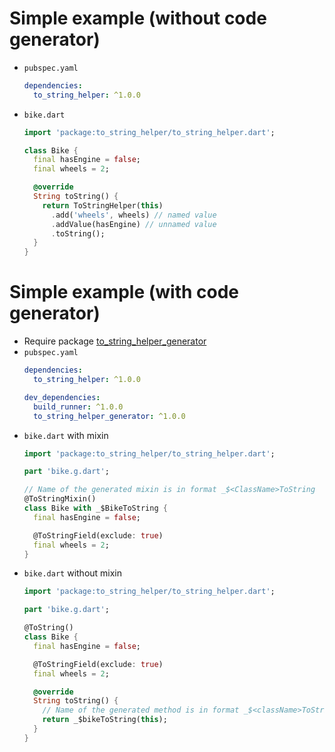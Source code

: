 # Simple example (without code generator)
* `pubspec.yaml`
  ```yaml
  dependencies:
    to_string_helper: ^1.0.0
  ```

* `bike.dart`
  ```dart
  import 'package:to_string_helper/to_string_helper.dart';
  
  class Bike {
    final hasEngine = false;
    final wheels = 2;
  
    @override
    String toString() {
      return ToStringHelper(this)
        .add('wheels', wheels) // named value
        .addValue(hasEngine) // unnamed value
        .toString();
    }
  }
  ```

# Simple example (with code generator)
* Require package [to_string_helper_generator](https://pub.dev/packages/to_string_helper_generator)
* `pubspec.yaml`
  ```yaml
  dependencies:
    to_string_helper: ^1.0.0

  dev_dependencies:
    build_runner: ^1.0.0
    to_string_helper_generator: ^1.0.0
  ```
* `bike.dart` with mixin
  ```dart
  import 'package:to_string_helper/to_string_helper.dart';

  part 'bike.g.dart';

  // Name of the generated mixin is in format _$<ClassName>ToString
  @ToStringMixin()
  class Bike with _$BikeToString {
    final hasEngine = false;

    @ToStringField(exclude: true)
    final wheels = 2;
  }
  ```
* `bike.dart` without mixin
  ```dart
  import 'package:to_string_helper/to_string_helper.dart';

  part 'bike.g.dart';

  @ToString()
  class Bike {
    final hasEngine = false;

    @ToStringField(exclude: true)
    final wheels = 2;
  
    @override
    String toString() {
      // Name of the generated method is in format _$<className>ToString()
      return _$bikeToString(this);
    }
  }
  ```
